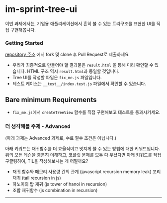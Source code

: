 # im-sprint-tree-ui

이번 과제에서는, 기업용 애플리케이션에서 흔히 볼 수 있는 트리구조를 표현한 UI를 직접 구현해봅니다.

### Getting Started

[repository 주소](https://github.com/codestates/im-sprint-tree-ui) 에서 fork 및 clone 후 Pull Request로 제출하세요

- 우리가 최종적으로 만들어야 할 결과물은 `result.html` 을 통해 미리 확인할 수 있습니다. HTML 구조 역시 `result.html`과 동일할 것입니다.
- Tree UI를 작성할 파일은 `fix_me.js` 파일입니다.
- 테스트 케이스는 `__test__/index.test.js` 파일에서 확인할 수 있습니다.

## Bare minimum Requirements
- `fix_me.js`에서 `createTreeView` 함수를 직접 구현해보고 테스트를 통과시키세요.

### 더 생각해볼 주제 - Advanced

(아래 과제는 Advanced 과제로, 수료 필수 조건은 아닙니다.)

아래 키워드는 재귀함수를 더 효율적이고 멋지게 쓸 수 있는 방법에 대한 키워드입니다. 위의 모든 레슨을 충분히 이해하고, 코플릿 문제를 모두 다 푸셨다면 아래 키워드를 직접 구글링하여, TIL을 작성해보시는 게 어떨까요?

- 재귀 함수와 메모리 사용량 간의 관계 (javascript recursion memory leak)
꼬리 재귀 (tail recursion in js)
- 하노이의 탑 재귀 (js tower of hanoi in recursion)
- 조합 재귀함수 (js combination in recursion)

---------
